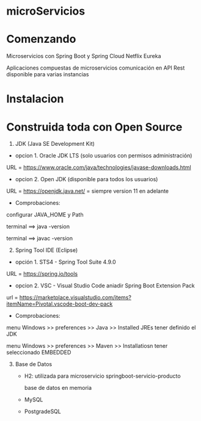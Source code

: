 # microServicios

# Comenzando
Microservicios con Spring Boot y Spring Cloud Netflix Eureka

Aplicaciones compuestas de microservicios
comunicación en API Rest
disponible para varias instancias

# Instalacion
# Construida toda con Open Source
1. JDK (Java SE Development Kit)
- opcion 1. Oracle JDK LTS (solo usuarios con permisos administración)

URL = https://www.oracle.com/java/technologies/javase-downloads.html
- opcion 2. Open JDK (disponible para todos los usuarios)

URL = https://openjdk.java.net/    = siempre version 11 en adelante 
- Comprobaciones:

configurar JAVA_HOME y Path

terminal ==> java -version

terminal ==> javac -version


2. Spring Tool IDE (Eclipse) 
- opción 1. STS4 - Spring Tool Suite 4.9.0 

URL = https://spring.io/tools
- opcion 2. VSC - Visual Studio Code
aniadir Spring Boot Extension Pack

url = https://marketplace.visualstudio.com/items?itemName=Pivotal.vscode-boot-dev-pack
- Comprobaciones:

menu Windows >> preferences >> Java >> Installed JREs
tener definido el JDK

menu Windows >> preferences >> Maven >> Installatiosn
tener seleccionado EMBEDDED

3. Base de Datos
    - H2: utilizada para microservicio springboot-servicio-producto

		base de datos en memoria
    - MySQL
    - PostgradeSQL



